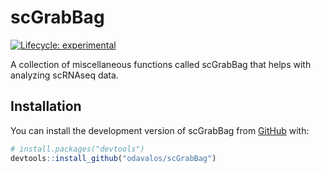 # scGrabBag

<!-- badges: start -->

[![Lifecycle: experimental](https://img.shields.io/badge/lifecycle-experimental-orange.svg)](https://lifecycle.r-lib.org/articles/stages.html#experimental)

<!-- badges: end -->

A collection of miscellaneous functions called scGrabBag that helps with analyzing scRNAseq data.

## Installation

You can install the development version of scGrabBag from [GitHub](https://github.com/) with:

``` r
# install.packages("devtools")
devtools::install_github("odavalos/scGrabBag")
```
